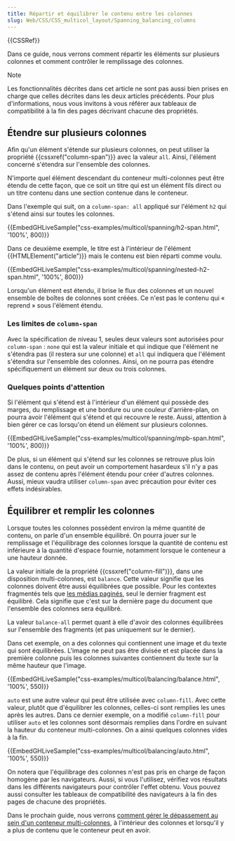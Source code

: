 ```yaml
---
title: Répartir et équilibrer le contenu entre les colonnes
slug: Web/CSS/CSS_multicol_layout/Spanning_balancing_columns
---
```


{{CSSRef}}

Dans ce guide, nous verrons comment répartir les éléments sur plusieurs colonnes et comment contrôler le remplissage des colonnes.

> [!NOTE]
> Les fonctionnalités décrites dans cet article ne sont pas aussi bien prises en charge que celles décrites dans les deux articles précédents. Pour plus d'informations, nous vous invitons à vous référer aux tableaux de compatibilité à la fin des pages décrivant chacune des propriétés.

## Étendre sur plusieurs colonnes

Afin qu'un élément s'étende sur plusieurs colonnes, on peut utiliser la propriété {{cssxref("column-span")}} avec la valeur `all`. Ainsi, l'élément concerné s'étendra sur l'ensemble des colonnes.

N'importe quel élément descendant du conteneur multi-colonnes peut être étendu de cette façon, que ce soit un titre qui est un élément fils direct ou un titre contenu dans une section contenue dans le conteneur.

Dans l'exemple qui suit, on a `column-span: all` appliqué sur l'élément `h2` qui s'étend ainsi sur toutes les colonnes.

{{EmbedGHLiveSample("css-examples/multicol/spanning/h2-span.html", '100%', 800)}}

Dans ce deuxième exemple, le titre est à l'intérieur de l'élément {{HTMLElement("article")}} mais le contenu est bien réparti comme voulu.

{{EmbedGHLiveSample("css-examples/multicol/spanning/nested-h2-span.html", '100%', 800)}}

Lorsqu'un élément est étendu, il brise le flux des colonnes et un nouvel ensemble de boîtes de colonnes sont créées. Ce n'est pas le contenu qui « reprend » sous l'élément étendu.

### Les limites de `column-span`

Avec la spécification de niveau 1, seules deux valeurs sont autorisées pour `column-span` : `none` qui est la valeur initiale et qui indique que l'élément ne s'étendra pas (il restera sur une colonne) et `all` qui indiquera que l'élément s'étendra sur l'ensemble des colonnes. Ainsi, on ne pourra pas étendre spécifiquement un élément sur deux ou trois colonnes.

### Quelques points d'attention

Si l'élément qui s'étend est à l'intérieur d'un élément qui possède des marges, du remplissage et une bordure ou une couleur d'arrière-plan, on pourra avoir l'élément qui s'étend et qui recouvre le reste. Aussi, attention à bien gérer ce cas lorsqu'on étend un élément sur plusieurs colonnes.

{{EmbedGHLiveSample("css-examples/multicol/spanning/mpb-span.html", '100%', 800)}}

De plus, si un élément qui s'étend sur les colonnes se retrouve plus loin dans le contenu, on peut avoir un comportement hasardeux s'il n'y a pas assez de contenu après l'élément étendu pour créer d'autres colonnes. Aussi, mieux vaudra utiliser `column-span` avec précaution pour éviter ces effets indésirables.

## Équilibrer et remplir les colonnes

Lorsque toutes les colonnes possèdent environ la même quantité de contenu, on parle d'un ensemble équilibré. On pourra jouer sur le remplissage et l'équilibrage des colonnes lorsque la quantité de contenu est inférieure à la quantité d'espace fournie, notamment lorsque le conteneur a une hauteur donnée.

La valeur initiale de la propriété {{cssxref("column-fill")}}, dans une disposition multi-colonnes, est `balance`. Cette valeur signifie que les colonnes doivent être aussi équilibrées que possible. Pour les contextes fragmentés tels que [les médias paginés](/fr/docs/Web/CSS/CSS_paged_media), seul le dernier fragment est équilibré. Cela signifie que c'est sur la dernière page du document que l'ensemble des colonnes sera équilibré.

La valeur `balance-all` permet quant à elle d'avoir des colonnes équilibrées sur l'ensemble des fragments (et pas uniquement sur le dernier).

Dans cet exemple, on a des colonnes qui contiennent une image et du texte qui sont équilibrées. L'image ne peut pas être divisée et est placée dans la première colonne puis les colonnes suivantes contiennent du texte sur la même hauteur que l'image.

{{EmbedGHLiveSample("css-examples/multicol/balancing/balance.html", '100%', 550)}}

`auto` est une autre valeur qui peut être utilisée avec `column-fill`. Avec cette valeur, plutôt que d'équilibrer les colonnes, celles-ci sont remplies les unes après les autres. Dans ce dernier exemple, on a modifié `column-fill` pour utiliser `auto` et les colonnes sont désormais remplies dans l'ordre en suivant la hauteur du conteneur multi-colonnes. On a ainsi quelques colonnes vides à la fin.

{{EmbedGHLiveSample("css-examples/multicol/balancing/auto.html", '100%', 550)}}

On notera que l'équilibrage des colonnes n'est pas pris en charge de façon homogène par les navigateurs. Aussi, si vous l'utilisez, vérifiez vos résultats dans les différents navigateurs pour contrôler l'effet obtenu. Vous pouvez aussi consulter les tableaux de compatibilité des navigateurs à la fin des pages de chacune des propriétés.

Dans le prochain guide, nous verrons [comment gérer le dépassement au sein d'un conteneur multi-colonnes](/fr/docs/Web/CSS/CSS_multicol_layout/Handling_overflow_in_multicol_layout), à l'intérieur des colonnes et lorsqu'il y a plus de contenu que le conteneur peut en avoir.
